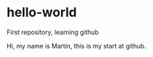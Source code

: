 # hello-world
First repository, learning github

Hi, my name is Martin, this is my start at github.
